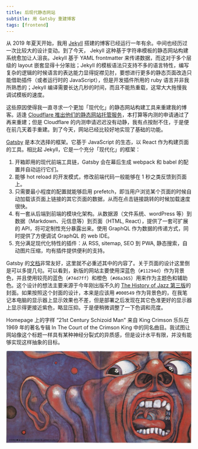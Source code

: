 ```yaml
---
title: 后现代静态网站
subtitle: 用 Gatsby 重建博客
tags: [frontend]
---
```


从 2019 年夏天开始，我用 [Jekyll](https://jekyllrb.com/) 搭建的博客已经运行一年有余。中间也经历过一次比较大的设计变动。到了今天， Jekyll 这种基于字符串模板的静态网站构建系统愈加让人沮丧。Jekyll 基于 YAML frontmatter 来传递数据，而这对于多个层级的 layout 嵌套显得十分笨拙；Jekyll 的模板语法只支持不多的语言特性，编写复杂的逻辑的时候语言的表达能力显得捉襟见肘，要想进行更多的静态页面改造只能借助插件（或者运行时的 JavaScript），但是开发插件所用的 ruby 语言并非我所熟悉的；Jekyll 编译需要长达几秒的时间，而且不能热重载，这常大大拖慢我调试模板的速度。

这些原因使得我一直寻求一个更加「现代化」的静态网站构建工具来重建我的博客。适逢 [Cloudflare 推出他们的静态网站托管服务](https://pages.cloudflare.com/)，本打算等内测的申请通过了再来重建；但是 Cloudflare 的内测申请迟迟没有动静，我有点按耐不住，于是便在前几天着手重建。到了今天，网站已经比较好地实现了基础的功能。

[Gatsby](https://gatsbyjs.com/) 是本次选择的框架。它基于 JavaScript 的生态，以 React 作为构建页面的工具。相比起 Jekyll，它是一个充分「现代化」的框架：

1. 开箱即用的现代前端工具链，Gatsby 会在幕后生成 webpack 和 babel 的配置并自动运行它们。
2. 能够 hot reload 的开发模式，修改前端代码一般能够在 1 秒之类反馈到页面上。
3. 只需要最小程度的配置就能够启用 prefetch，即当用户浏览某个页面的时候自动加载该页面上链接的其它页面的数据，从而在点击链接跳转的时候加载速度很快。
4. 有一套从后端到前端的模块化架构。从数据源（文件系统、wordPress 等）到数据（Markdown、元信息等）到页面（HTML, React），提供了一套可扩展的 API，将可定制性充分暴露出来。使用 GraphQL 作为数据的传递方式，同时提供了方便调试 GraphQL 的 web IDE。
5. 充分满足现代化特性的插件：从 RSS, sitemap, SEO 到 PWA, 静态搜索，自动图片压缩，均有插件提供便利的支持。

Gatsby 的[文档](https://www.gatsbyjs.com/docs/)非常友好，这里就不必重述其中的内容了。关于页面的设计这里倒是可以多提几句。可以看到，新版的网站主要使用深蓝色（`#11294d`）作为背景色，并且使用较亮的蓝色（`#74d7ff`）和橙色（`#d6a365`）用来作为主题色和辅助色。这个设计的想法主要来源于今年刚出版不久的 [The History of Jazz 第三版](https://www.amazon.com/History-Jazz-Ted-Gioia/dp/0190087218/)的封面。如果按照这个封面的设计，本来是应该用 `#000549` 作为背景色的，在我笔记本电脑的显示器上显示效果也不差，但是部署之后发现在其它色准更好的显示器上显示得更接近紫色，略显压抑。于是便稍微调整了一下色调和亮度。

Homepage 上的字样 “21st Century Schizoid Man" 来自 King Crimson 乐队在 1969 年的著名专辑 In The Court of the Crimson King 中的同名曲目。我试图让网站像这个标题一样具有某种神经分裂式的异质感，但是设计水平有限，并没有能够实现这样抽象的目标。

![In the Court of the Crimson King 的日版封面](../img/in-the-court-of-crimson-king.jpg)